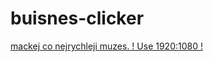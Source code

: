 # buisnes-clicker
[mackej co nejrychleji muzes.  ! Use 1920:1080 !](https://handlon.github.io/buisnes-clicker/)
